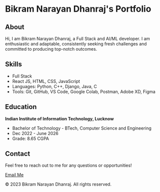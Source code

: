 # Bikram Narayan Dhanraj's Portfolio

## About

Hi, I am Bikram Narayan Dhanraj, a Full Stack and AI/ML developer. I am enthusiastic and adaptable, consistently seeking fresh challenges and committed to producing top-notch outcomes.

## Skills

- Full Stack
- React JS, HTML, CSS, JavaScript
- Languages: Python, C++, Django, Java, C
- Tools: Git, GitHub, VS Code, Google Colab, Postman, Adobe XD, Figma

## Education

**Indian Institute of Information Technology, Lucknow**

- Bachelor of Technology - BTech, Computer Science and Engineering
- Dec 2022 - June 2026
- Grade: 8.65 CGPA

## Contact

Feel free to reach out to me for any questions or opportunities!

[Email Me](mailto:bikramnarayandhanraj@gmail.com)

© 2023 Bikram Narayan Dhanraj. All rights reserved.
